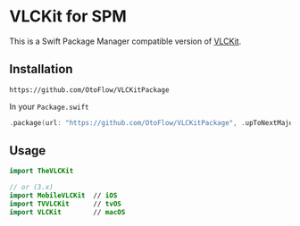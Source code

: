 # VLCKit for SPM

This is a Swift Package Manager compatible version of [VLCKit](https://code.videolan.org/videolan/VLCKit).

## Installation

```
https://github.com/OtoFlow/VLCKitPackage
```

In your `Package.swift`

```swift
.package(url: "https://github.com/OtoFlow/VLCKitPackage", .upToNextMajor(from: "3.6.0"))
```

## Usage

```swift
import TheVLCKit

// or (3.x)
import MobileVLCKit  // iOS
import TVVLCKit      // tvOS
import VLCKit        // macOS
```
